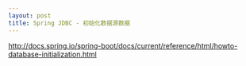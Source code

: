 ```yaml
---
layout: post
title: Spring JDBC - 初始化数据源数据
---
```


<http://docs.spring.io/spring-boot/docs/current/reference/html/howto-database-initialization.html>